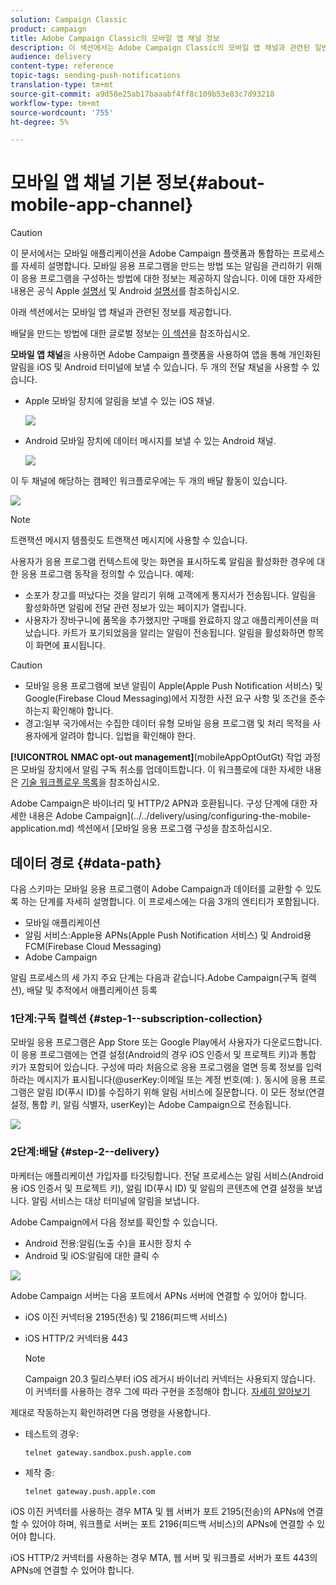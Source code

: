 ```yaml
---
solution: Campaign Classic
product: campaign
title: Adobe Campaign Classic의 모바일 앱 채널 정보
description: 이 섹션에서는 Adobe Campaign Classic의 모바일 앱 채널과 관련된 일반 정보를 제공합니다.
audience: delivery
content-type: reference
topic-tags: sending-push-notifications
translation-type: tm+mt
source-git-commit: a9d58e25ab17baaabf4ff8c109b53e83c7d93218
workflow-type: tm+mt
source-wordcount: '755'
ht-degree: 5%

---
```



# 모바일 앱 채널 기본 정보{#about-mobile-app-channel}

>[!CAUTION]
>
>이 문서에서는 모바일 애플리케이션을 Adobe Campaign 플랫폼과 통합하는 프로세스를 자세히 설명합니다. 모바일 응용 프로그램을 만드는 방법 또는 알림을 관리하기 위해 이 응용 프로그램을 구성하는 방법에 대한 정보는 제공하지 않습니다. 이에 대한 자세한 내용은 공식 Apple [설명서](https://developer.apple.com/) 및 Android [설명서](https://developer.android.com/index.html)를 참조하십시오.

아래 섹션에서는 모바일 앱 채널과 관련된 정보를 제공합니다.

배달을 만드는 방법에 대한 글로벌 정보는 [이 섹션](../../delivery/using/steps-about-delivery-creation-steps.md)을 참조하십시오.

**모바일 앱 채널**&#x200B;을 사용하면 Adobe Campaign 플랫폼을 사용하여 앱을 통해 개인화된 알림을 iOS 및 Android 터미널에 보낼 수 있습니다. 두 개의 전달 채널을 사용할 수 있습니다.

* Apple 모바일 장치에 알림을 보낼 수 있는 iOS 채널.

   ![](assets/nmac_intro_2.png)

* Android 모바일 장치에 데이터 메시지를 보낼 수 있는 Android 채널.

   ![](assets/nmac_intro_1.png)

이 두 채널에 해당하는 캠페인 워크플로우에는 두 개의 배달 활동이 있습니다.

![](assets/nmac_intro_3.png)

>[!NOTE]
>
>트랜잭션 메시지 템플릿도 트랜잭션 메시지에 사용할 수 있습니다.

사용자가 응용 프로그램 컨텍스트에 맞는 화면을 표시하도록 알림을 활성화한 경우에 대한 응용 프로그램 동작을 정의할 수 있습니다. 예제:

* 소포가 창고를 떠났다는 것을 알리기 위해 고객에게 통지서가 전송됩니다. 알림을 활성화하면 알림에 전달 관련 정보가 있는 페이지가 열립니다.
* 사용자가 장바구니에 품목을 추가했지만 구매를 완료하지 않고 애플리케이션을 떠났습니다. 카트가 포기되었음을 알리는 알림이 전송됩니다. 알림을 활성화하면 항목이 화면에 표시됩니다.

>[!CAUTION]
>
>* 모바일 응용 프로그램에 보낸 알림이 Apple(Apple Push Notification 서비스) 및 Google(Firebase Cloud Messaging)에서 지정한 사전 요구 사항 및 조건을 준수하는지 확인해야 합니다.
>* 경고:일부 국가에서는 수집한 데이터 유형 모바일 응용 프로그램 및 처리 목적을 사용자에게 알려야 합니다. 입법을 확인해야 한다.


**[!UICONTROL NMAC opt-out management]**(mobileAppOptOutGt) 작업 과정은 모바일 장치에서 알림 구독 취소를 업데이트합니다. 이 워크플로에 대한 자세한 내용은 [기술 워크플로우 목록](../../workflow/using/about-technical-workflows.md)을 참조하십시오.

Adobe Campaign은 바이너리 및 HTTP/2 APN과 호환됩니다. 구성 단계에 대한 자세한 내용은 Adobe Campaign](../../delivery/using/configuring-the-mobile-application.md) 섹션에서 [모바일 응용 프로그램 구성을 참조하십시오.

## 데이터 경로 {#data-path}

다음 스키마는 모바일 응용 프로그램이 Adobe Campaign과 데이터를 교환할 수 있도록 하는 단계를 자세히 설명합니다. 이 프로세스에는 다음 3개의 엔티티가 포함됩니다.

* 모바일 애플리케이션
* 알림 서비스:Apple용 APNs(Apple Push Notification 서비스) 및 Android용 FCM(Firebase Cloud Messaging)
* Adobe Campaign

알림 프로세스의 세 가지 주요 단계는 다음과 같습니다.Adobe Campaign(구독 컬렉션), 배달 및 추적에서 애플리케이션 등록

### 1단계:구독 컬렉션 {#step-1--subscription-collection}

모바일 응용 프로그램은 App Store 또는 Google Play에서 사용자가 다운로드합니다. 이 응용 프로그램에는 연결 설정(Android의 경우 iOS 인증서 및 프로젝트 키)과 통합 키가 포함되어 있습니다. 구성에 따라 처음으로 응용 프로그램을 열면 등록 정보를 입력하라는 메시지가 표시됩니다(@userKey:이메일 또는 계정 번호(예: ). 동시에 응용 프로그램은 알림 ID(푸시 ID)를 수집하기 위해 알림 서비스에 질문합니다. 이 모든 정보(연결 설정, 통합 키, 알림 식별자, userKey)는 Adobe Campaign으로 전송됩니다.

![](assets/nmac_register_view.png)

### 2단계:배달 {#step-2--delivery}

마케터는 애플리케이션 가입자를 타깃팅합니다. 전달 프로세스는 알림 서비스(Android용 iOS 인증서 및 프로젝트 키), 알림 ID(푸시 ID) 및 알림의 콘텐츠에 연결 설정을 보냅니다. 알림 서비스는 대상 터미널에 알림을 보냅니다.

Adobe Campaign에서 다음 정보를 확인할 수 있습니다.

* Android 전용:알림(노출 수)을 표시한 장치 수
* Android 및 iOS:알림에 대한 클릭 수

![](assets/nmac_delivery_view.png)

Adobe Campaign 서버는 다음 포트에서 APNs 서버에 연결할 수 있어야 합니다.

* iOS 이진 커넥터용 2195(전송) 및 2186(피드백 서비스)
* iOS HTTP/2 커넥터용 443

   >[!NOTE]
   >
   > Campaign 20.3 릴리스부터 iOS 레거시 바이너리 커넥터는 사용되지 않습니다. 이 커넥터를 사용하는 경우 그에 따라 구현을 조정해야 합니다. [자세히 알아보기](https://helpx.adobe.com/kr/campaign/kb/migrate-to-apns-http2.html)

제대로 작동하는지 확인하려면 다음 명령을 사용합니다.

* 테스트의 경우:

   ```
   telnet gateway.sandbox.push.apple.com
   ```

* 제작 중:

   ```
   telnet gateway.push.apple.com
   ```

iOS 이진 커넥터를 사용하는 경우 MTA 및 웹 서버가 포트 2195(전송)의 APNs에 연결할 수 있어야 하며, 워크플로 서버는 포트 2196(피드백 서비스)의 APNs에 연결할 수 있어야 합니다.

iOS HTTP/2 커넥터를 사용하는 경우 MTA, 웹 서버 및 워크플로 서버가 포트 443의 APNs에 연결할 수 있어야 합니다.

